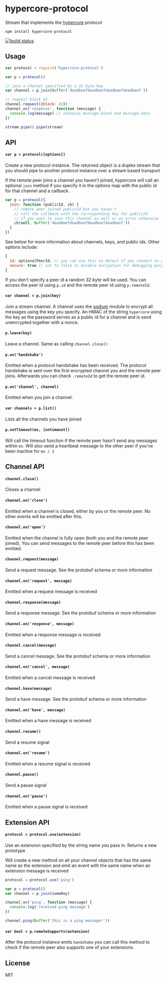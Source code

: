 # hypercore-protocol

Stream that implements the [hypercore](https://github.com/mafintosh/hypercore) protocol

```
npm install hypercore-protocol
```

[![build status](https://travis-ci.org/mafintosh/hypercore-protocol.svg?branch=master)](https://travis-ci.org/mafintosh/hypercore-protocol)

## Usage

``` js
var protocol = require('hypercore-protocol')

var p = protocol()

// join a channel specified by a 32 byte key
var channel = p.join(Buffer('deadbeefdeadbeefdeadbeefdeadbeef'))

// request block 42
channel.request({block: 42})
channel.on('response', function (message) {
  console.log(message) // contains message.block and message.data
})

stream.pipe().pipe(stream)
```

## API

#### `var p = protocol([options])`

Create a new protocol instance. The returned object is a duplex stream
that you should pipe to another protocol instance over a stream based transport

If the remote peer joins a channel you haven't joined, hypercore will call an optional `join`
method if you specify it in the options map with the public id for that channel and a callback.

``` js
var p = protocol({
  join: function (publicId, cb) {
    // remote peer joined publicId but you haven't
    // call the callback with the corresponding key for publicId
    // if you want to join this channel as well or an error otherwise
    cb(null, Buffer('deadbeefdeadbeefdeadbeefdeadbeef'))
  }
})
```

See below for more information about channels, keys, and public ids.
Other options include:

``` js
{
  id: optionalPeerId, // you can use this to detect if you connect to yourself
  secure: true // set to false to disable encryption for debugging purposes
}
```

If you don't specify a peer id a random 32 byte will be used.
You can access the peer id using `p.id` and the remote peer id using `p.remoteId`.

#### `var channel = p.join(key)`

Join a stream channel. A channel uses the [sodium](https://github.com/mafintosh/sodium-prebuilt) module to encrypt all messages using the key you specify. An HMAC of the string `hypercore` using the key as the password serves as a public id for a channel and is send unencrypted together with a nonce.

#### `p.leave(key)`

Leave a channel. Same as calling `channel.close()`

#### `p.on('handshake')`

Emitted when a protocol handshake has been received. The protocol handshake is sent
over the first encrypted channel you and the remote peer joins.
Afterwards you can check `.remoteId` to get the remote peer id.

#### `p.on('channel', channel)`

Emitted when you join a channel.

#### `var channels = p.list()`

Lists all the channels you have joined

#### `p.setTimeout(ms, [ontimeout])`

Will call the timeout function if the remote peer
hasn't send any messages within `ms`. Will also send a heartbeat
message to the other peer if you've been inactive for `ms / 2`

## Channel API

#### `channel.close()`

Closes a channel

#### `channel.on('close')`

Emitted when a channel is closed, either by you or the remote peer.
No other events will be emitted after this.

#### `channel.on('open')`

Emitted when the channel is fully open (both you and the remote peer joined).
You can send messages to the remote peer before this has been emitted.

#### `channel.request(message)`

Send a request message. See the protobuf schema or more information

#### `channel.on('request', message)`

Emitted when a request message is received

#### `channel.response(message)`

Send a response message. See the protobuf schema or more information

#### `channel.on('response', message)`

Emitted when a response message is received

#### `channel.cancel(message)`

Send a cancel message. See the protobuf schema or more information

#### `channel.on('cancel', message)`

Emitted when a cancel message is received

#### `channel.have(message)`

Send a have message. See the protobuf schema or more information

#### `channel.on('have', message)`

Emitted when a have message is received

#### `channel.resume()`

Send a resume signal

#### `channel.on('resume')`

Emitted when a resume signal is received

#### `channel.pause()`

Send a pause signal

#### `channel.on('pause')`

Emitted when a pause signal is received

## Extension API

#### `protocol = protocol.use(extension)`

Use an extension specified by the string name you pass in. Returns a new prototype

Will create a new method on all your channel objects that has the same name as the extension
and emit an event with the same name when an extension message is received

``` js
protocol = protocol.use('ping')

var p = protocol()
var channel = p.join(someKey)

channel.on('ping', function (message) {
  console.log('received ping message')
})

channel.ping(Buffer('this is a ping message!'))
```

#### `var bool = p.remoteSupports(extension)`

After the protocol instance emits `handshake` you can call this method to check
if the remote peer also supports one of your extensions.

## License

MIT
